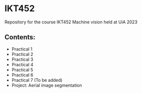 # IKT452
Repository for the course IKT452 Machine vision held at UiA 2023

## Contents:
- Practical 1
- Practical 2
- Practical 3
- Practical 4
- Practical 5
- Practical 6
- Practical 7 (To be added)
- Project: Aerial image segmentation
